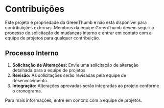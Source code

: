 # Contribuições

Este projeto é propriedade da GreenThumb e não está disponível para contribuições externas. Membros da equipe GreenThumb devem seguir o processo de solicitação de mudanças interno e entrar em contato com a equipe de projetos para qualquer contribuição.

## Processo Interno

1. **Solicitação de Alterações:** Envie uma solicitação de alteração detalhada para a equipe de projetos.
2. **Revisão:** As solicitações serão revisadas pela equipe de desenvolvimento.
3. **Integração:** Alterações aprovadas serão integradas ao projeto conforme o cronograma.

Para mais informações, entre em contato com a equipe de projetos.
